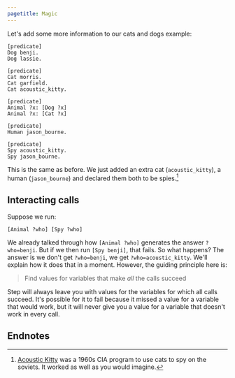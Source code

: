 ```yaml
---
pagetitle: Magic
---
```

Let's add some more information to our cats and dogs example:
```step
[predicate]
Dog benji.
Dog lassie.

[predicate]
Cat morris.
Cat garfield.
Cat acoustic_kitty.

[predicate]
Animal ?x: [Dog ?x]
Animal ?x: [Cat ?x]

[predicate]
Human jason_bourne.

[predicate]
Spy acoustic_kitty.
Spy jason_bourne.
```
This is the same as before.  We just added an extra cat (`acoustic_kitty`), a human (`jason_bourne`) and declared them both to be spies.[^1]

## Interacting calls

Suppose we run:
```step
[Animal ?who] [Spy ?who] 
```
We already talked through how `[Animal ?who]` generates the answer `?who=benji`.  But if we then run `[Spy benji]`, that fails.  So what happens?  The answer is we don't get `?who=benji`, we get `?who=acoustic_kitty`.  We'll explain how it does that in a moment.  However, the guiding principle here is:

> Find values for variables that make *all* the calls succeed

Step will always leave you with values for the variables for which all calls succeed.  It's possible for it to fail because it missed a value for a variable that would work, but it will never give you a value for a variable that doesn't work in every call.

## Endnotes


[^1]: [Acoustic Kitty](https://en.wikipedia.org/wiki/Acoustic_Kitty) was a 1960s CIA program to use cats to spy on the soviets.  It worked as well as you would imagine.